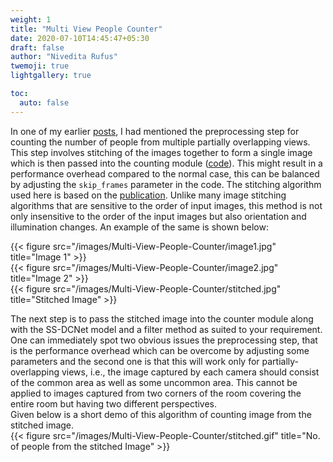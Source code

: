 ```yaml
---
weight: 1
title: "Multi View People Counter"
date: 2020-07-10T14:45:47+05:30
draft: false
author: "Nivedita Rufus"
twemoji: true
lightgallery: true

toc:
  auto: false
---
```


In one of my earlier [posts](https://niveditarufus.github.io/posts/comparison/), I had mentioned the preprocessing step for counting the number of people from multiple partially overlapping views. This step involves stitching of the images together to form a single image which is then passed into the counting module ([code](https://github.com/niveditarufus/PeopleCounter-SSDCNet)). This might result in a performance overhead compared to the normal case, this can be balanced by adjusting the `skip_frames` parameter in the code. The stitching algorithm used here is based on the [publication](http://matthewalunbrown.com/papers/ijcv2007.pdf). Unlike many image stitching algorithms that are sensitive to the order of input images, this method is not only insensitive to the order of the input images but also orientation and illumination changes. 
An example of the same is shown below:  
  
{{< figure src="/images/Multi-View-People-Counter/image1.jpg" title="Image 1" >}}  
{{< figure src="/images/Multi-View-People-Counter/image2.jpg" title="Image 2" >}}  
{{< figure src="/images/Multi-View-People-Counter/stitched.jpg" title="Stitched Image" >}}  

The next step is to pass the stitched image into the counter module along with the SS-DCNet model and a filter method as suited to your requirement. One can immediately spot two obvious issues the preprocessing step, that is the performance overhead which can be overcome by adjusting some parameters and the second one is that this will work only for partially-overlapping views, i.e., the image captured by each camera should consist of the common area as well as some uncommon area. This cannot be applied to images captured from two corners of the room covering the entire room but having two different perspectives.  
Given below is a short demo of this algorithm of counting image from the stitched image.  
{{< figure src="/images/Multi-View-People-Counter/stitched.gif" title="No. of people from the stitched Image" >}}  

